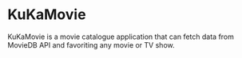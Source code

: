 # KuKaMovie
KuKaMovie is a movie catalogue application that can fetch data from MovieDB API and favoriting any movie or TV show.
